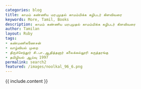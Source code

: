 ```yaml
---  
categories: blog  
title: காமம் கண்ணிய மரபுமுதல் காமம்மிக்க கழிபடர் கிளவிவரை
keywords: More, Tamil, Books  
description: காமம் கண்ணிய மரபுமுதல் காமம்மிக்க கழிபடர் கிளவிவரை
author: Tamilan  
layout: Ruby  
tags:     
- கண்மணிகணேசன்
- வாழ்வியல் முறை
- திருச்செந்தூர் சி.பா.ஆதித்தனார் கலைக்கல்லூரி கருத்தரங்கு
- தமிழியல் ஆய்வு 1997
permalink: search2  
featured: /images/noolkal_96_6.png  
---  
```

{{ include.content }}
